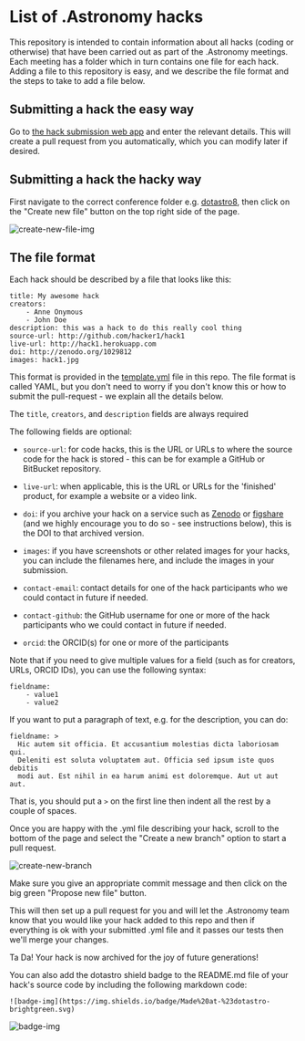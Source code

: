 List of .Astronomy hacks
========================

This repository is intended to contain information about all hacks (coding or otherwise) that have
been carried out as part of the .Astronomy meetings. Each meeting has a folder
which in turn contains one file for each hack. Adding a file to this repository
is easy, and we describe the file format and the steps to take to add a file
below.

Submitting a hack the easy way
------------------------------
Go to  [the hack submission web app](https://dotastronomy-hack-submitter.herokuapp.com) and enter the relevant details.  This will create a pull request from you automatically, which you can modify later if desired.


Submitting a hack the hacky way
-------------------------------

First navigate to the correct conference folder e.g. [dotastro8](https://github.com/dotastro/hack-list/tree/master/dotastro8), then click on the "Create new file" button on the top right side of the page. 

![create-new-file-img](https://github.com/dotastro/hack-list/blob/master/images/create-new-file.png)

The file format
---------------

Each hack should be described by a file that looks like this:

    title: My awesome hack
    creators:
        - Anne Onymous
        - John Doe
    description: this was a hack to do this really cool thing
    source-url: http://github.com/hacker1/hack1
    live-url: http://hack1.herokuapp.com
    doi: http://zenodo.org/1029812
    images: hack1.jpg
    
This format is provided in the [template.yml](https://github.com/dotastro/hack-list/blob/master/template.yml) file in this repo. The file format is called YAML, but you don't need to worry if you don't know
this or how to submit the pull-request - we explain all the details below.

The ``title``, ``creators``, and ``description`` fields are always required

The following fields are optional:

* ``source-url``: for code hacks, this is the URL or URLs to where the source
  code for the hack is stored - this can be for example a GitHub or BitBucket
  repository.
  
* ``live-url``: when applicable, this is the URL or URLs for the 'finished' product,
  for example a website or a video link.

* ``doi``: if you archive your hack on a service such as
  [Zenodo](https://zenodo.org) or [figshare](https://figshare.com) (and we
  highly encourage you to do so - see instructions below), this is the DOI to
  that archived version.
  
* ``images``: if you have screenshots or other related images for your hacks,
  you can include the filenames here, and include the images in your submission.

* ``contact-email``: contact details for one of the hack participants who we
  could contact in future if needed.
  
* ``contact-github``: the GitHub username for one or more of the hack
  participants who we could contact in future if needed.
  
* ``orcid``: the ORCID(s) for one or more of the participants

Note that if you need to give multiple values for a field (such as for
creators, URLs, ORCID IDs), you can use the following syntax:

    fieldname:
        - value1
        - value2
        
If you want to put a paragraph of text, e.g. for the description, you can do:

    fieldname: >
      Hic autem sit officia. Et accusantium molestias dicta laboriosam qui.
      Deleniti est soluta voluptatem aut. Officia sed ipsum iste quos debitis
      modi aut. Est nihil in ea harum animi est doloremque. Aut ut aut aut.
      
That is, you should put a ``>`` on the first line then indent all the rest by a
couple of spaces.

Once you are happy with the .yml file describing your hack, scroll to the bottom of the page and select the "Create a new branch" option to start a pull request. 

![create-new-branch](https://github.com/dotastro/hack-list/blob/master/images/create-new-branch.png)

Make sure you give an appropriate commit message and then click on the big green "Propose new file" button. 

This will then set up a pull request for you and will let the .Astronomy team know that you would like your hack added to this repo and then if everything is ok with your submitted .yml file and it passes our tests then we'll merge your changes.

Ta Da! Your hack is now archived for the joy of future generations!

You can also add the dotastro shield badge to the README.md file of your hack's source code by including the following markdown code:

    ![badge-img](https://img.shields.io/badge/Made%20at-%23dotastro-brightgreen.svg)

![badge-img](https://img.shields.io/badge/Made%20at-%23dotastro-brightgreen.svg)
